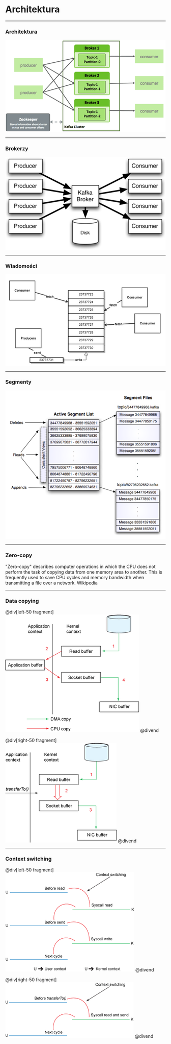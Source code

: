 
# Architektura


---
### Architektura
![](assets/img/architecture/Kafka-Broker-Diagram.png)



---
### Brokerzy
![](assets/img/architecture/broker-on-disk.png)



---
### Wiadomości
![](assets/img/architecture/messages.jpg)



---
### Segmenty
![](assets/img/architecture/segments.png)


---
### Zero-copy
"Zero-copy" describes computer operations in which the CPU does not perform the task of copying data from one memory area to another. This is frequently used to save CPU cycles and memory bandwidth when transmitting a file over a network. Wikipedia



---
### Data copying

@div[left-50 fragment]
![](assets/img/architecture/traditional-data-copying.gif)
@divend

@div[right-50 fragment]
![](assets/img/architecture/zero-copy-data-copying.gif)
@divend



---
### Context switching

@div[left-50 fragment]
![](assets/img/architecture/traditional-context-switching.gif)
@divend

@div[right-50 fragment]
![](assets/img/architecture/zero-copy-context-switching.gif)
@divend
